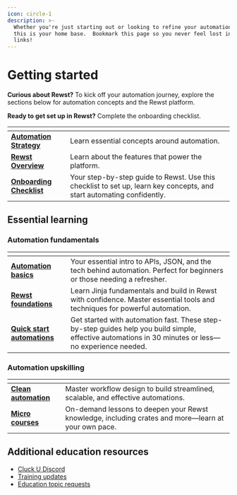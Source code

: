 ```yaml
---
icon: circle-1
description: >-
  Whether you're just starting out or looking to refine your automation skills,
  this is your home base.  Bookmark this page so you never feel lost in a sea of
  links!
---
```


# Getting started

**Curious about Rewst?** To kick off your automation journey, explore the sections below for automation concepts and the Rewst platform.&#x20;

**Ready to get set up in Rewst?** Complete the onboarding checklist.

<table data-view="cards"><thead><tr><th></th><th></th></tr></thead><tbody><tr><td><a href="automation-strategy/"><strong>Automation Strategy</strong></a></td><td>Learn essential concepts around automation.</td></tr><tr><td><a href="rewst-overview/"><strong>Rewst Overview</strong></a></td><td>Learn about the features that power the platform.</td></tr><tr><td><a href="onboarding-checklist/"><strong>Onboarding Checklist</strong></a></td><td>Your step-by-step guide to Rewst. Use this checklist to set up, learn key concepts, and start automating confidently.</td></tr></tbody></table>

## Essential learning

### Automation fundamentals

<table data-view="cards"><thead><tr><th></th><th></th></tr></thead><tbody><tr><td><a href="../automation-basics/"><strong>Automation basics</strong></a></td><td>Your essential intro to APIs, JSON, and the tech behind automation. Perfect for beginners or those needing a refresher.</td></tr><tr><td><a href="../rewst-foundations/"><strong>Rewst foundations</strong></a></td><td>Learn Jinja fundamentals and build in Rewst with confidence. Master essential tools and techniques for powerful automation.</td></tr><tr><td><a href="../automation-jump-start/"><strong>Quick start automations</strong></a></td><td>Get started with automation fast. These step-by-step guides help you build simple, effective automations in 30 minutes or less—no experience needed.</td></tr></tbody></table>

### Automation upskilling&#x20;

<table data-view="cards"><thead><tr><th></th><th></th></tr></thead><tbody><tr><td><a href="../clean-automation/"><strong>Clean automation</strong></a></td><td>Master workflow design to build streamlined, scalable, and effective automations.</td></tr><tr><td><a href="../micro-courses/"><strong>Micro courses</strong></a></td><td>On-demand lessons to deepen your Rewst knowledge, including crates and more—learn at your own pace.</td></tr></tbody></table>

## Additional education resources

* [Cluck U Discord](https://discord.gg/rewst)&#x20;
* [Training updates](https://docs.rewst.help/updates/cs-and-training-updates)
* [Education topic requests](https://rewst.canny.io/education-topic-requests)
